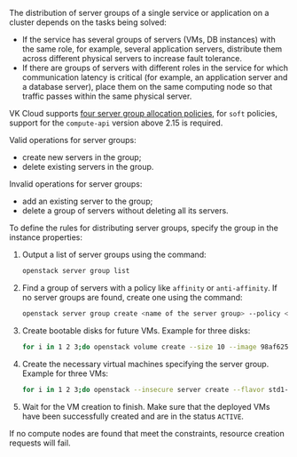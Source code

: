 The distribution of server groups of a single service or application on a cluster depends on the tasks being solved:

- If the service has several groups of servers (VMs, DB instances) with the same role, for example, several application servers, distribute them across different physical servers to increase fault tolerance.
- If there are groups of servers with different roles in the service for which communication latency is critical (for example, an application server and a database server), place them on the same computing node so that traffic passes within the same physical server.

VK Cloud supports [four server group allocation policies](../../concepts/about#server_group), for `soft` policies, support for the `compute-api` version above 2.15 is required.

<warn>

Valid operations for server groups:

- create new servers in the group;
- delete existing servers in the group.

Invalid operations for server groups:

- add an existing server to the group;
- delete a group of servers without deleting all its servers.

</warn>

To define the rules for distributing server groups, specify the group in the instance properties:

1. Output a list of server groups using the command:

    ```bash
    openstack server group list
    ```

1. Find a group of servers with a policy like `affinity` or `anti-affinity`. If no server groups are found, create one using the command:

    ```bash
    ​openstack server group create <name of the server group> --policy <policy name>
    ```

1. Create bootable disks for future VMs. Example for three disks:

   ```bash
   for i in 1 2 3;do openstack volume create --size 10 --image 98af6254-XXXX-XXXX-XXXX-81858ce9302a --availability-zone MS1 --bootable root-volume-$i;done
   ```

1. Create the necessary virtual machines specifying the server group. Example for three VMs:

    ```bash
    for i in 1 2 3;do openstack --insecure server create --flavor std1-1 --volume root-volume-$i --hint group=<politic group ID> --nic net-id=<network ID> vm-affinity-$i;done
    ```

1. Wait for the VM creation to finish. Make sure that the deployed VMs have been successfully created and are in the status `ACTIVE`.

<info>

If no compute nodes are found that meet the constraints, resource creation requests will fail.

</info>
